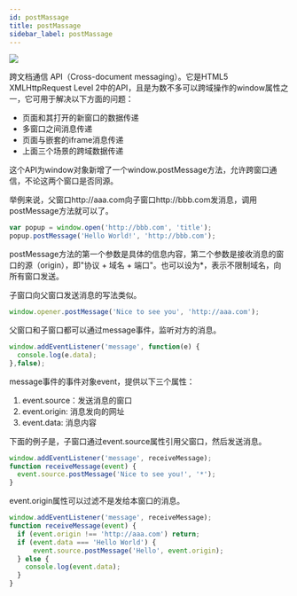 ```yaml
---
id: postMassage
title: postMassage
sidebar_label: postMassage
---
```

![](https://cosmos-x.oss-cn-hangzhou.aliyuncs.com/pSaI0z.png)

跨文档通信 API（Cross-document messaging）。它是HTML5 XMLHttpRequest Level 2中的API，且是为数不多可以跨域操作的window属性之一，它可用于解决以下方面的问题：

- 页面和其打开的新窗口的数据传递
- 多窗口之间消息传递
- 页面与嵌套的iframe消息传递
- 上面三个场景的跨域数据传递


这个API为window对象新增了一个window.postMessage方法，允许跨窗口通信，不论这两个窗口是否同源。

举例来说，父窗口http://aaa.com向子窗口http://bbb.com发消息，调用postMessage方法就可以了。
```js
var popup = window.open('http://bbb.com', 'title');
popup.postMessage('Hello World!', 'http://bbb.com');
```
postMessage方法的第一个参数是具体的信息内容，第二个参数是接收消息的窗口的源（origin），即"协议 + 域名 + 端口"。也可以设为*，表示不限制域名，向所有窗口发送。

子窗口向父窗口发送消息的写法类似。
```js
window.opener.postMessage('Nice to see you', 'http://aaa.com');
```
父窗口和子窗口都可以通过message事件，监听对方的消息。

```js
window.addEventListener('message', function(e) {
  console.log(e.data);
},false);
```
message事件的事件对象event，提供以下三个属性：

1. event.source：发送消息的窗口
2. event.origin: 消息发向的网址
3. event.data: 消息内容

下面的例子是，子窗口通过event.source属性引用父窗口，然后发送消息。

```js
window.addEventListener('message', receiveMessage);
function receiveMessage(event) {
  event.source.postMessage('Nice to see you!', '*');
}
```
event.origin属性可以过滤不是发给本窗口的消息。
```js
window.addEventListener('message', receiveMessage);
function receiveMessage(event) {
  if (event.origin !== 'http://aaa.com') return;
  if (event.data === 'Hello World') {
      event.source.postMessage('Hello', event.origin);
  } else {
    console.log(event.data);
  }
}
```